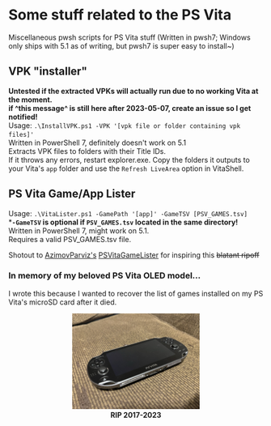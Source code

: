 # Some stuff related to the PS Vita
Miscellaneous pwsh scripts for PS Vita stuff
(Written in pwsh7; Windows only ships with 5.1 as of writing, but <span title="PowerShell 7">pwsh7</span> is super easy to install~)  

## VPK "installer"
**Untested if the extracted VPKs will actually run due to no working Vita at the moment.**  
**if ^this message^ is still here after 2023-05-07, create an issue so I get notified!**  
Usage: `.\InstallVPK.ps1 -VPK '[vpk file or folder containing vpk files]'`  
Written in PowerShell 7, definitely doesn't work on 5.1  
Extracts VPK files to folders with their Title IDs.  
If it throws any errors, restart explorer.exe.
Copy the folders it outputs to your Vita's `app` folder and use the `Refresh LiveArea` option in VitaShell.

## PS Vita Game/App Lister

Usage: `.\VitaLister.ps1 -GamePath '[app]' -GameTSV [PSV_GAMES.tsv]`  
***`-GameTSV` is optional if `PSV_GAMES.tsv` located in the same directory!**  
Written in PowerShell 7, might work on 5.1.  
<span title="hint: google 'nps vita'">Requires a valid PSV_GAMES.tsv file.</span>


Shotout to [AzimovParviz's](https://github.com/AzimovParviz) [PSVitaGameLister](https://github.com/AzimovParviz/PSVitaGameLister) for inspiring this <s>blatant ripoff</s>
### In memory of my beloved PS Vita OLED model...
I wrote this because I wanted to recover the list of games installed on my PS Vita's <span title="Yes, microSD card. SD2Vita adapters are awesome!">microSD card</span> after it died.  
<center>
  <img
    src=".vitarip.jpg"
    alt="RIP my Vita OLED, 2017-2023"
    width=50%
    height=50%
  ></img><br>
  <b>RIP 2017-2023</b>
</center>